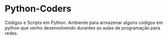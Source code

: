 # Python-Coders

Códigos e Scripts em Python.
Ambiente ṕara armazenar alguns códigos em python que venho desenvolvendo durantes as aulas de programação para redes.
<link rel="icon" href="./idle.desktop.png" type="image/png">
